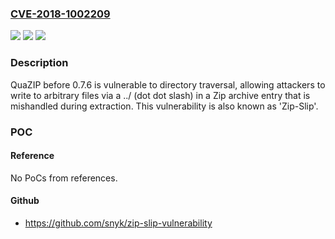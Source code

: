 ### [CVE-2018-1002209](https://cve.mitre.org/cgi-bin/cvename.cgi?name=CVE-2018-1002209)
![](https://img.shields.io/static/v1?label=Product&message=quazip&color=blue)
![](https://img.shields.io/static/v1?label=Version&message=%3C%200.7.6%20&color=brighgreen)
![](https://img.shields.io/static/v1?label=Vulnerability&message=CWE-22&color=brighgreen)

### Description

QuaZIP before 0.7.6 is vulnerable to directory traversal, allowing attackers to write to arbitrary files via a ../ (dot dot slash) in a Zip archive entry that is mishandled during extraction. This vulnerability is also known as 'Zip-Slip'.

### POC

#### Reference
No PoCs from references.

#### Github
- https://github.com/snyk/zip-slip-vulnerability

